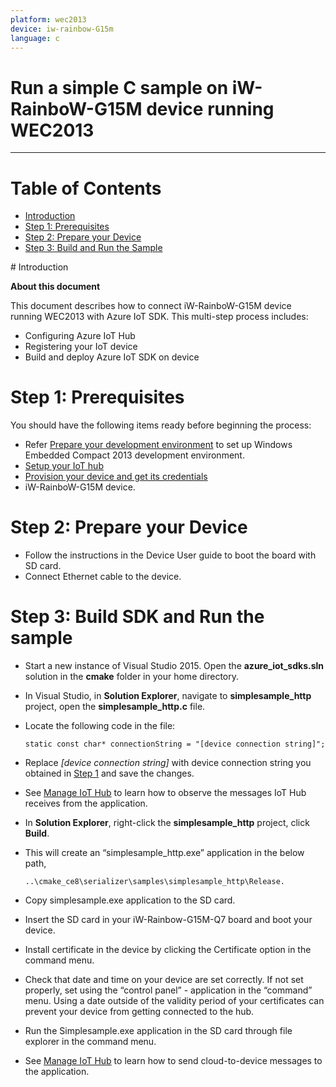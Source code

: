 ```yaml
---
platform: wec2013
device: iw-rainbow-G15m
language: c
---
```


Run a simple C sample on iW-RainboW-G15M device running WEC2013
===
---

# Table of Contents

-   [Introduction](#Introduction)
-   [Step 1: Prerequisites](#Prerequisites)
-   [Step 2: Prepare your Device](#PrepareDevice)
-   [Step 3: Build and Run the Sample](#Build)


<a name="Introduction"/>
# Introduction

**About this document**

This document describes how to connect iW-RainboW-G15M device running WEC2013 with Azure IoT SDK. This multi-step process includes:

-   Configuring Azure IoT Hub
-   Registering your IoT device
-   Build and deploy Azure IoT SDK on device

<a name="Prerequisites"></a>
# Step 1: Prerequisites

You should have the following items ready before beginning the process:

-   Refer [Prepare your development environment][setup-devbox-windows] to set up Windows Embedded Compact 2013 development environment.
-   [Setup your IoT hub][lnk-setup-iot-hub]
-   [Provision your device and get its credentials][lnk-manage-iot-hub]
-   iW-RainboW-G15M device.


<a name="PrepareDevice"></a>
# Step 2: Prepare your Device

-   Follow the instructions in the Device User guide to boot the board with SD card.
-   Connect Ethernet cable to the device.

<a name="Build"></a>
# Step 3: Build SDK and Run the sample

-   Start a new instance of Visual Studio 2015. Open the **azure_iot_sdks.sln** solution in the **cmake** folder in your home directory.

-   In Visual Studio, in **Solution Explorer**, navigate to **simplesample_http** project, open the **simplesample_http.c** file.

-   Locate the following code in the file:

        static const char* connectionString = "[device connection string]";

-   Replace *[device connection string]* with device connection string you obtained in [Step 1](#Prerequisites) and save the changes.

-   See [Manage IoT Hub][lnk-manage-iot-hub] to learn how to observe the messages IoT Hub receives from the application.

-   In **Solution Explorer**, right-click the **simplesample_http** project, click **Build**.
-   This will create an “simplesample_http.exe” application in the below path,

		..\cmake_ce8\serializer\samples\simplesample_http\Release.

-   Copy simplesample.exe application to the SD card.

-   Insert the SD card in your iW-Rainbow-G15M-Q7 board and boot your device.

-   Install certificate in the device by clicking the Certificate option in the command menu.

-   Check that date and time on your device are set correctly. If not set properly, set using the “control panel” -   application in the “command” menu. Using a date outside of the validity period of your certificates can prevent your device from getting connected to the hub. 

-   Run the Simplesample.exe application in the SD card through file explorer in the command menu.

-   See [Manage IoT Hub][lnk-manage-iot-hub] to learn how to send cloud-to-device messages to the application.

[setup-devbox-windows]: https://github.com/Azure/azure-iot-sdks/blob/master/c/doc/devbox_setup.md
[lnk-setup-iot-hub]: ../setup_iothub.md
[lnk-manage-iot-hub]: ../manage_iot_hub.md
